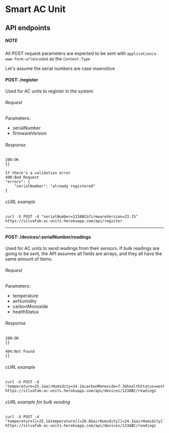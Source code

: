 # Smart AC Unit

## API endpoints

##### NOTE
All POST request parameters are expected to be sent with ```application/x-www-form-urlencoded``` as the ```Content-Type```

Let's assume the serial numbers are case insensitive

#### POST: /register

Used for AC units to register in the system

###### Request

Parameters:
+ serialNumber
+ firmwareVersion

###### Response
```
200:OK
{}

If there's a validation error
400:Bad Request
"errors": {
	"serialNumber": "already registered"
}
```

###### cURL example

```
curl -X POST -d "serialNumber=123ABC&firmwareVersion=23.15" https://silvafab-ac-units.herokuapp.com/api/register
```
---

#### POST: /devices/:serialNumber/readings

Used for AC units to send readings from their sensors. If bulk readings are going to be sent, the
API assumes all fields are arrays, and they all have the same amount of items.

###### Request

Parameters:
+ temperature
+ airHumidity
+ carbonMonoxide
+ healthStatus

###### Response
```
200:OK
{}

404:Not Found
{}
```

###### cURL example

```
curl -X POST -d "temperature=25.1&airHumidity=24.1&carbonMonoxide=7.3&healthStatus=working_normal" https://silvafab-ac-units.herokuapp.com/api/devices/123ABC/readings
```

###### cURL example for bulk sending

```
curl -X POST -d "temperature[]=25.1&temperature[]=26.8&airHumidity[]=24.1&airHumidity[]=24.5&carbonMonoxide[]=7.3&carbonMonoxide[]=9&healthStatus[]=working_normal&health_status=gas_leak" https://silvafab-ac-units.herokuapp.com/api/devices/123ABC/readings
```


